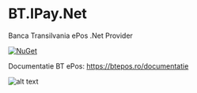 # BT.IPay.Net
Banca Transilvania ePos .Net Provider

[![NuGet](https://img.shields.io/nuget/v/Bt.IPay.Net.svg?style=flat-square)](https://www.nuget.org/packages/Bt.IPay.Net)

Documentatie BT ePos: https://btepos.ro/documentatie


![alt text](btepos.ro-web.jpg)
